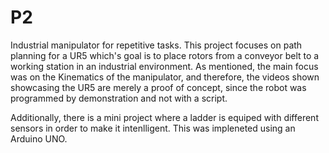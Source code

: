 # P2
Industrial manipulator for repetitive tasks. This project focuses on path 
planning for a UR5 which's goal is to place rotors from a conveyor belt to 
a working station in an industrial environment. As mentioned, the main focus was on the Kinematics 
of the manipulator, and therefore, the videos shown showcasing the UR5 are merely a proof of concept, since the 
robot was programmed by demonstration and not with a script. 


Additionally, there is a mini project where a ladder is equiped with different sensors in order to make it intenlligent. 
This was impleneted using an Arduino UNO.
